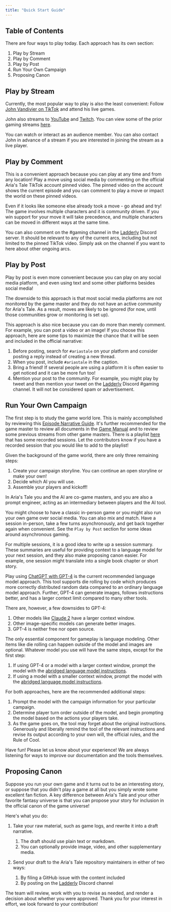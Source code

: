 ```yaml
---
title: "Quick Start Guide"
---
```


## Table of Contents

There are four ways to play today. Each approach has its own section:

1. Play by Stream
2. Play by Comment
3. Play by Post
4. Run Your Own Campaign
5. Proposing Canon

## Play by Stream

Currently, the most popular way to play is also the least convenient: Follow [John Vandivier on TikTok](https://www.tiktok.com/@johnvandivier) and attend his live games.

John also streams to [YouTube](https://www.youtube.com/c/JohnVandivier?sub_confirmation=1) and [Twitch](https://www.twitch.tv/johnvandivier). You can view some of the prior gaming streams [here](https://www.youtube.com/playlist?list=PL4hsXTgWARMwAaXEEQkGbD6JImaBrCTpM).

You can watch or interact as an audience member. You can also contact John in advance of a stream if you are interested in joining the stream as a live player.

## Play by Comment

This is a convenient approach because you can play at any time and from any location! Play a move using social media by commenting on the official Aria's Tale TikTok account pinned video. The pinned video on the account shows the current episode and you can comment to play a move or impact the world on these pinned videos.

Even if it looks like someone else already took a move - go ahead and try! The game involves multiple characters and it is community driven. If you win support for your move it will take precedence, and multiple characters can be moved in different ways at the same time.

You can also comment on the #gaming channel in the [Ladderly](https://ladderly.io/) Discord server. It should be relevant to any of the current arcs, including but not limited to the pinned TikTok video. Simply ask on the channel if you want to here about other ongoing arcs.

## Play by Post

Play by post is even more convenient because you can play on any social media platform, and even using text and some other platforms besides social media!

The downside to this approach is that most social media platforms are not monitored by the game master and they do not have an active community for Aria's Tale. As a result, moves are likely to be ignored (for now, until those communities grow or monitoring is set up).

This approach is also nice because you can do more than merely comment. For example, you can post a video or an image! If you choose this approach, here are some tips to maximize the chance that it will be seen and included in the official narrative:

1. Before posting, search for `#ariastale` on your platform and consider posting a reply instead of creating a new thread.
2. When you post, include `#ariastale` in the caption.
3. Bring a friend! If several people are using a platform it is often easier to get noticed and it can be more fun too!
4. Mention your post to the community. For example, you might play by tweet and then mention your tweet on the [Ladderly](https://ladderly.io/) Discord #gaming channel. It will not be considered spam or advertisement.

## Run Your Own Campaign

The first step is to study the game world lore. This is mainly accomplished by reviewing this [Episode Narrative Guide](https://www.ariastale.com/game-manual/narrative). It's further recommended for the game master to review all documents in the [Game Manual](https://www.ariastale.com/game-manual) and to review some previous streams from other game masters. There is a playlist [here](https://www.youtube.com/playlist?list=PL4hsXTgWARMwAaXEEQkGbD6JImaBrCTpM) that has some recorded sessions. Let the contributors know if you have a recorded session that you would like to add to the playlist!

Given the background of the game world, there are only three remaining steps:

1. Create your campaign storyline. You can continue an open storyline or make your own!
2. Decide which AI you will use.
3. Assemble your players and kickoff!

In Aria's Tale you and the AI are co-game masters, and you are also a prompt engineer, acting as an intermediary between players and the AI tool.

You might choose to have a classic in-person game or you might also run your own game over social media. You can also mix and match. Have a session in-person, take a few turns asynchronously, and get back together again when convenient. See the `Play by Post` section for some ideas around asynchronous gaming.

For multiple sessions, it is a good idea to write up a session summary. These summaries are useful for providing context to a language model for your next session, and they also make proposing canon easier. For example, one session might translate into a single book chapter or short story.

Play using [ChatGPT with GPT-4](https://chat.openai.com/) is the current recommended language model approach. This tool supports die rolling by code which produces more correctly distributed random data compared to an ordinary language model approach. Further, GPT-4 can generate images, follows instructions better, and has a larger context limit compared to many other tools.

There are, however, a few downsides to GPT-4:

1. Other models like [Claude 2](https://claude.ai/) have a larger context window.
2. Other image-specific models can generate better images.
3. GPT-4 is neither free nor open source.

The only essential component for gameplay is language modeling. Other items like die rolling can happen outside of the model and images are optional. Whatever model you use will have the same steps, except for the first step:

1. If using GPT-4 or a model with a larger context window, prompt the model with the [abridged language model instructions](https://www.ariastale.com/game-manual/abridged).
2. If using a model with a smaller context window, prompt the model with the [abridged language model instructions](https://www.ariastale.com/game-manual/abridged).

For both approaches, here are the recommended additional steps:

1. Prompt the model with the campaign information for your particular campaign.
2. Determine player turn order outside of the model, and begin prompting the model based on the actions your players take.
3. As the game goes on, the tool may forget about the original instructions. Generously and liberally remind the tool of the relevant instructions and revise its output according to your own will, the official rules, and the Rule of Cool.

Have fun! Please let us know about your experience! We are always listening for ways to improve our documentation and the tools themselves.

## Proposing Canon

Suppose you run your own game and it turns out to be an interesting story, or suppose that you didn't play a game at all but you simply wrote some excellent fan fiction. A key difference between Aria's Tale and your other favorite fantasy universe is that you can propose your story for inclusion in the official canon of the game universe!

Here's what you do:

1. Take your raw material, such as game logs, and rewrite it into a draft narrative.

   1. The draft should use plain text or markdown.
   2. You can optionally provide image, video, and other supplementary media.

2. Send your draft to the Aria's Tale repository maintainers in either of two ways:
   1. By filing a GitHub issue with the content included
   2. By posting on the [Ladderly](https://ladderly.io/) Discord channel

The team will review, work with you to revise as needed, and render a decision about whether you were approved. Thank you for your interest in effort, we look forward to your contribution!
